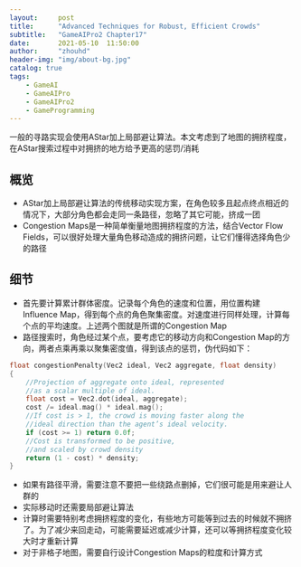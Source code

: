```yaml
---
layout:     post
title:      "Advanced Techniques for Robust, Efficient Crowds"
subtitle:   "GameAIPro2 Chapter17"
date:       2021-05-10  11:50:00
author:     "zhouhd"
header-img: "img/about-bg.jpg"
catalog: true
tags:
    - GameAI
    - GameAIPro
    - GameAIPro2
    - GameProgramming
---
```


一般的寻路实现会使用AStar加上局部避让算法。本文考虑到了地图的拥挤程度，在AStar搜索过程中对拥挤的地方给予更高的惩罚/消耗

## 概览
- AStar加上局部避让算法的传统移动实现方案，在角色较多且起点终点相近的情况下，大部分角色都会走同一条路径，忽略了其它可能，挤成一团
- Congestion Maps是一种简单衡量地图拥挤程度的方法，结合Vector Flow Fields，可以很好处理大量角色移动造成的拥挤问题，让它们懂得选择角色少的路径

## 细节
- 首先要计算累计群体密度。记录每个角色的速度和位置，用位置构建Influence Map，得到每个点的角色聚集密度。对速度进行同样处理，计算每个点的平均速度。上述两个图就是所谓的Congestion Map
- 路径搜索时，角色经过某个点，要考虑它的移动方向和Congestion Map的方向，两者点乘再乘以聚集密度值，得到该点的惩罚，伪代码如下：
```c++
float congestionPenalty(Vec2 ideal, Vec2 aggregate, float density)
{
    //Projection of aggregate onto ideal, represented
    //as a scalar multiple of ideal.
    float cost = Vec2.dot(ideal, aggregate);
    cost /= ideal.mag() * ideal.mag();
    //If cost is > 1, the crowd is moving faster along the
    //ideal direction than the agent’s ideal velocity.
    if (cost >= 1) return 0.0f;
    //Cost is transformed to be positive,
    //and scaled by crowd density
    return (1 - cost) * density;
}
```
- 如果有路径平滑，需要注意不要把一些绕路点删掉，它们很可能是用来避让人群的
- 实际移动时还需要局部避让算法
- 计算时需要特别考虑拥挤程度的变化，有些地方可能等到过去的时候就不拥挤了。为了减少来回走动，可能需要延迟或减少计算，还可以等拥挤程度变化较大时才重新计算
- 对于非格子地图，需要自行设计Congestion Maps的粒度和计算方式
